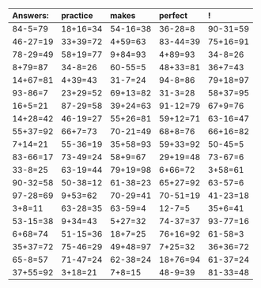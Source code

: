 | Answers: | practice | makes | perfect | ! |
| :--- | :--- | :--- | :--- | :--- |
| 84-5=79 | 18+16=34 | 54-16=38 | 36-28=8 | 90-31=59 | 
| 46-27=19 | 33+39=72 | 4+59=63 | 83-44=39 | 75+16=91 | 
| 78-29=49 | 58+19=77 | 9+84=93 | 4+89=93 | 34-8=26 | 
| 8+79=87 | 34-8=26 | 60-55=5 | 48+33=81 | 36+7=43 | 
| 14+67=81 | 4+39=43 | 31-7=24 | 94-8=86 | 79+18=97 | 
| 93-86=7 | 23+29=52 | 69+13=82 | 31-3=28 | 58+37=95 | 
| 16+5=21 | 87-29=58 | 39+24=63 | 91-12=79 | 67+9=76 | 
| 14+28=42 | 46-19=27 | 55+26=81 | 59+12=71 | 63-16=47 | 
| 55+37=92 | 66+7=73 | 70-21=49 | 68+8=76 | 66+16=82 | 
| 7+14=21 | 55-36=19 | 35+58=93 | 59+33=92 | 50-45=5 | 
| 83-66=17 | 73-49=24 | 58+9=67 | 29+19=48 | 73-67=6 | 
| 33-8=25 | 63-19=44 | 79+19=98 | 6+66=72 | 3+58=61 | 
| 90-32=58 | 50-38=12 | 61-38=23 | 65+27=92 | 63-57=6 | 
| 97-28=69 | 9+53=62 | 70-29=41 | 70-51=19 | 41-23=18 | 
| 3+8=11 | 63-28=35 | 63-59=4 | 12-7=5 | 35+6=41 | 
| 53-15=38 | 9+34=43 | 5+27=32 | 74-37=37 | 93-77=16 | 
| 6+68=74 | 51-15=36 | 18+7=25 | 76+16=92 | 61-58=3 | 
| 35+37=72 | 75-46=29 | 49+48=97 | 7+25=32 | 36+36=72 | 
| 65-8=57 | 71-47=24 | 62-38=24 | 18+76=94 | 61-37=24 | 
| 37+55=92 | 3+18=21 | 7+8=15 | 48-9=39 | 81-33=48 | 
